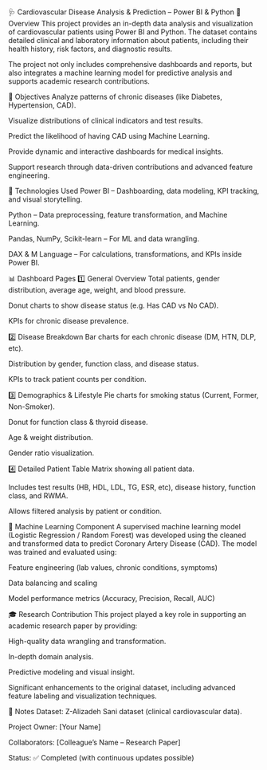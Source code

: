 🩺 Cardiovascular Disease Analysis & Prediction – Power BI & Python
📌 Overview
This project provides an in-depth data analysis and visualization of cardiovascular patients using Power BI and Python. The dataset contains detailed clinical and laboratory information about patients, including their health history, risk factors, and diagnostic results.

The project not only includes comprehensive dashboards and reports, but also integrates a machine learning model for predictive analysis and supports academic research contributions.

🎯 Objectives
Analyze patterns of chronic diseases (like Diabetes, Hypertension, CAD).

Visualize distributions of clinical indicators and test results.

Predict the likelihood of having CAD using Machine Learning.

Provide dynamic and interactive dashboards for medical insights.

Support research through data-driven contributions and advanced feature engineering.

🧠 Technologies Used
Power BI – Dashboarding, data modeling, KPI tracking, and visual storytelling.

Python – Data preprocessing, feature transformation, and Machine Learning.

Pandas, NumPy, Scikit-learn – For ML and data wrangling.

DAX & M Language – For calculations, transformations, and KPIs inside Power BI.

📊 Dashboard Pages
1️⃣ General Overview
Total patients, gender distribution, average age, weight, and blood pressure.

Donut charts to show disease status (e.g. Has CAD vs No CAD).

KPIs for chronic disease prevalence.

2️⃣ Disease Breakdown
Bar charts for each chronic disease (DM, HTN, DLP, etc).

Distribution by gender, function class, and disease status.

KPIs to track patient counts per condition.

3️⃣ Demographics & Lifestyle
Pie charts for smoking status (Current, Former, Non-Smoker).

Donut for function class & thyroid disease.

Age & weight distribution.

Gender ratio visualization.

4️⃣ Detailed Patient Table
Matrix showing all patient data.

Includes test results (HB, HDL, LDL, TG, ESR, etc), disease history, function class, and RWMA.

Allows filtered analysis by patient or condition.

🤖 Machine Learning Component
A supervised machine learning model (Logistic Regression / Random Forest) was developed using the cleaned and transformed data to predict Coronary Artery Disease (CAD). The model was trained and evaluated using:

Feature engineering (lab values, chronic conditions, symptoms)

Data balancing and scaling

Model performance metrics (Accuracy, Precision, Recall, AUC)

🎓 Research Contribution
This project played a key role in supporting an academic research paper by providing:

High-quality data wrangling and transformation.

In-depth domain analysis.

Predictive modeling and visual insight.

Significant enhancements to the original dataset, including advanced feature labeling and visualization techniques.

📝 Notes
Dataset: Z-Alizadeh Sani dataset (clinical cardiovascular data).

Project Owner: [Your Name]

Collaborators: [Colleague’s Name – Research Paper]

Status: ✅ Completed (with continuous updates possible)
